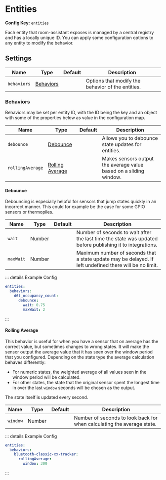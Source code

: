 # Entities

**Config Key:** `entities`

Each entity that room-assistant exposes is managed by a central registry and has a locally unique ID. You can apply some configuration options to any entity to modify the behavior.

## Settings

| Name        | Type                    | Default | Description                                       |
| ----------- | ----------------------- | ------- | ------------------------------------------------- |
| `behaviors` | [Behaviors](#behaviors) |         | Options that modify the behavior of the entities. |

### Behaviors

Behaviors may be set per entity ID, with the ID being the key and an object with some of the properties below as value in the configuration map.

| Name             | Type                                | Default | Description                                                  |
| ---------------- | ----------------------------------- | ------- | ------------------------------------------------------------ |
| `debounce`       | [Debounce](#debounce)               |         | Allows you to debounce state updates for entities.           |
| `rollingAverage` | [Rolling Average](#rolling-average) |         | Makes sensors output the average value based on a sliding window. |

#### Debounce

Debouncing is especially helpful for sensors that jump states quickly in an incorrect manner. This could for example be the case for some GPIO sensors or thermopiles.

| Name      | Type   | Default | Description                                                  |
| --------- | ------ | ------- | ------------------------------------------------------------ |
| `wait`    | Number |         | Number of seconds to wait after the last time the state was updated before publishing it to integrations. |
| `maxWait` | Number |         | Maximum number of seconds that a state update may be delayed. If left undefined there will be no limit. |

::: details Example Config

```yaml
entities:
  behaviors:
    d6t_occupancy_count:
      debounce:
        wait: 0.75
        maxWait: 2
```

:::

#### Rolling Average

This behavior is useful for when you have a sensor that on average has the correct value, but sometimes changes to wrong states. It will make the sensor output the average value that it has seen over the window period that you configured. Depending on the state type the average calculation behaves differently:

- For numeric states, the weighted average of all values seen in the window period will be calculated.
- For other states, the state that the original sensor spent the longest time in over the last `window` seconds will be chosen as the output.

The state itself is updated every second.

| Name     | Type   | Default | Description                                                  |
| -------- | ------ | ------- | ------------------------------------------------------------ |
| `window` | Number |         | Number of seconds to look back for when calculating the average state. |

::: details Example Config

```yaml
entities:
  behaviors:
    bluetooth-classic-xx-tracker:
      rollingAverage:
        window: 300
```

:::